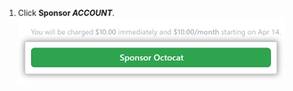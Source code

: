 1. Click **Sponsor _ACCOUNT_**.
  ![Sponsor button](/assets/images/help/sponsors/sponsor-developer-button.png)
